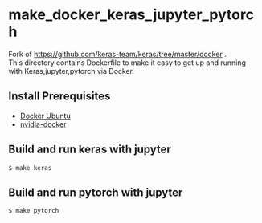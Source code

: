 # make_docker_keras_jupyter_pytorch
Fork of https://github.com/keras-team/keras/tree/master/docker .  
This directory contains Dockerfile to make it easy to get up and running with Keras,jupyter,pytorch via Docker.

## Install Prerequisites
 - [Docker Ubuntu](https://docs.docker.com/install/linux/docker-ee/ubuntu/)  
 - [nvidia-docker](https://github.com/NVIDIA/nvidia-docker)

## Build and run keras with jupyter
    $ make keras
  
## Build and run pytorch with jupyter
    $ make pytorch
